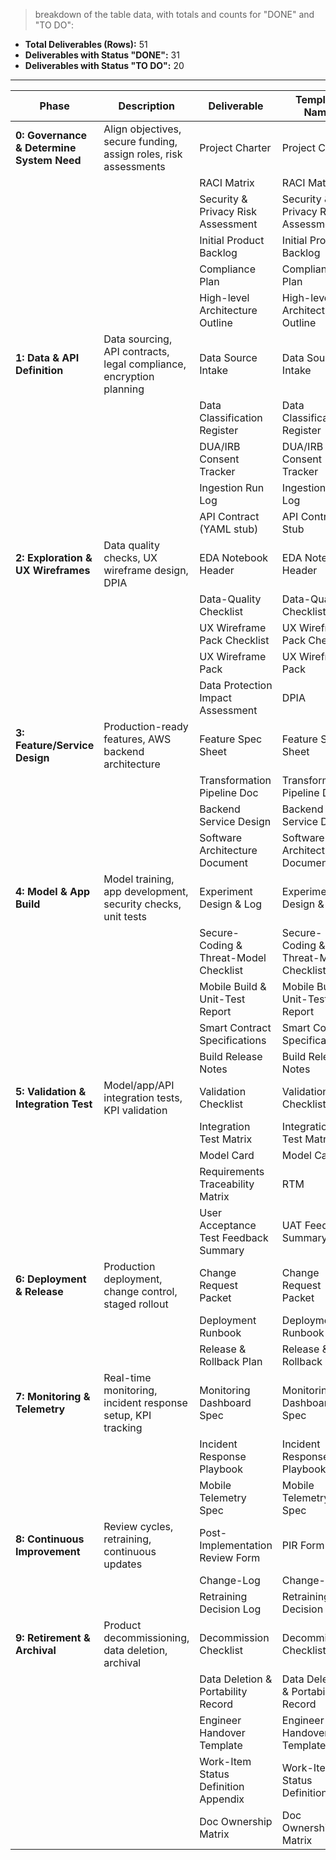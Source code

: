 
> breakdown of the table data, with totals and counts for "DONE" and "TO DO":

- **Total Deliverables (Rows):** 51 
- **Deliverables with Status "DONE":** 31
- **Deliverables with Status "TO DO":** 20

---


| Phase                                     | Description                                                         | Deliverable                            | Template Name                          | Status |
| ----------------------------------------- | ------------------------------------------------------------------- | -------------------------------------- | -------------------------------------- | ------ |
| **0: Governance & Determine System Need** | Align objectives, secure funding, assign roles, risk assessments    | Project Charter                        | Project Charter                        | DONE   |
|                                           |                                                                     | RACI Matrix                            | RACI Matrix                            | DONE   |
|                                           |                                                                     | Security & Privacy Risk Assessment     | Security & Privacy Risk Assessment     | DONE   |
|                                           |                                                                     | Initial Product Backlog                | Initial Product Backlog                | TO DO  |
|                                           |                                                                     | Compliance Plan                        | Compliance Plan                        | TO DO  |
|                                           |                                                                     | High-level Architecture Outline        | High-level Architecture Outline        | TO DO  |
| **1: Data & API Definition**              | Data sourcing, API contracts, legal compliance, encryption planning | Data Source Intake                     | Data Source Intake                     | DONE   |
|                                           |                                                                     | Data Classification Register           | Data Classification Register           | DONE   |
|                                           |                                                                     | DUA/IRB Consent Tracker                | DUA/IRB Consent Tracker                | DONE   |
|                                           |                                                                     | Ingestion Run Log                      | Ingestion Run Log                      | DONE   |
|                                           |                                                                     | API Contract (YAML stub)               | API Contract Stub                      | DONE   |
| **2: Exploration & UX Wireframes**        | Data quality checks, UX wireframe design, DPIA                      | EDA Notebook Header                    | EDA Notebook Header                    | DONE   |
|                                           |                                                                     | Data-Quality Checklist                 | Data-Quality Checklist                 | DONE   |
|                                           |                                                                     | UX Wireframe Pack Checklist            | UX Wireframe Pack Checklist            | DONE   |
|                                           |                                                                     | UX Wireframe Pack                      | UX Wireframe Pack                      | TO DO  |
|                                           |                                                                     | Data Protection Impact Assessment      | DPIA                                   | TO DO  |
| **3: Feature/Service Design**             | Production-ready features, AWS backend architecture                 | Feature Spec Sheet                     | Feature Spec Sheet                     | DONE   |
|                                           |                                                                     | Transformation Pipeline Doc            | Transformation Pipeline Doc            | DONE   |
|                                           |                                                                     | Backend Service Design                 | Backend Service Design                 | DONE   |
|                                           |                                                                     | Software Architecture Document         | Software Architecture Document         | TO DO  |
| **4: Model & App Build**                  | Model training, app development, security checks, unit tests        | Experiment Design & Log                | Experiment Design & Log                | DONE   |
|                                           |                                                                     | Secure-Coding & Threat-Model Checklist | Secure-Coding & Threat-Model Checklist | DONE   |
|                                           |                                                                     | Mobile Build & Unit-Test Report        | Mobile Build & Unit-Test Report        | DONE   |
|                                           |                                                                     | Smart Contract Specifications          | Smart Contract Specifications          | TO DO  |
|                                           |                                                                     | Build Release Notes                    | Build Release Notes                    | TO DO  |
| **5: Validation & Integration Test**      | Model/app/API integration tests, KPI validation                     | Validation Checklist                   | Validation Checklist                   | DONE   |
|                                           |                                                                     | Integration Test Matrix                | Integration Test Matrix                | DONE   |
|                                           |                                                                     | Model Card                             | Model Card                             | DONE   |
|                                           |                                                                     | Requirements Traceability Matrix       | RTM                                    | TO DO  |
|                                           |                                                                     | User Acceptance Test Feedback Summary  | UAT Feedback Summary                   | TO DO  |
| **6: Deployment & Release**               | Production deployment, change control, staged rollout               | Change Request Packet                  | Change Request Packet                  | DONE   |
|                                           |                                                                     | Deployment Runbook                     | Deployment Runbook                     | TO DO  |
|                                           |                                                                     | Release & Rollback Plan                | Release & Rollback Plan                | DONE   |
| **7: Monitoring & Telemetry**             | Real-time monitoring, incident response setup, KPI tracking         | Monitoring Dashboard Spec              | Monitoring Dashboard Spec              | DONE   |
|                                           |                                                                     | Incident Response Playbook             | Incident Response Playbook             | DONE   |
|                                           |                                                                     | Mobile Telemetry Spec                  | Mobile Telemetry Spec                  | DONE   |
| **8: Continuous Improvement**             | Review cycles, retraining, continuous updates                       | Post-Implementation Review Form        | PIR Form                               | DONE   |
|                                           |                                                                     | Change-Log                             | Change-Log                             | DONE   |
|                                           |                                                                     | Retraining Decision Log                | Retraining Decision Log                | TO DO  |
| **9: Retirement & Archival**              | Product decommissioning, data deletion, archival                    | Decommission Checklist                 | Decommission Checklist                 | DONE   |
|                                           |                                                                     | Data Deletion & Portability Record     | Data Deletion & Portability Record     | TO DO  |
|                                           |                                                                     | Engineer Handover Template             | Engineer Handover Template             | TO DO  |
|                                           |                                                                     | Work-Item Status Definition Appendix   | Work-Item Status Definition            | TO DO  |
|                                           |                                                                     | Doc Ownership Matrix                   | Doc Ownership Matrix                   | TO DO  |


